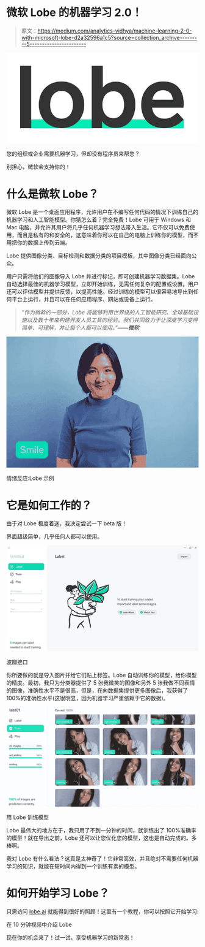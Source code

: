 # 微软 Lobe 的机器学习 2.0！

> 原文：<https://medium.com/analytics-vidhya/machine-learning-2-0-with-microsoft-lobe-d2a32596a1c5?source=collection_archive---------5----------------------->

![](img/21dc958d0dc10e442170ae064dfe7d78.png)

您的组织或企业需要机器学习，但却没有程序员来帮您？

别担心，微软会支持你的！

# 什么是微软 Lobe？

微软 Lobe 是一个桌面应用程序，允许用户在不编写任何代码的情况下训练自己的机器学习和人工智能模型。你猜怎么着？完全免费！Lobe 可用于 Windows 和 Mac 电脑，并允许其用户将几乎任何机器学习想法带入生活。它不仅可以免费使用，而且是私有的和安全的，这意味着你可以在自己的电脑上训练你的模型，而不用把你的数据上传到云端。

Lobe 提供图像分类、目标检测和数据分类的项目模板，其中图像分类已经面向公众。

用户只需将他们的图像导入 Lobe 并进行标记，即可创建机器学习数据集。Lobe 自动选择最佳的机器学习模型，立即开始训练，无需任何复杂的配置或设置。用户还可以评估模型并提供反馈，以提高性能。经过训练的模型可以很容易地导出到任何平台上运行，并且可以在任何应用程序、网站或设备上运行。

> *“作为微软的一部分，Lobe 将能够利用世界级的人工智能研究、全球基础设施以及数十年来构建开发人员工具的经验。我们共同致力于让深度学习变得简单、可理解，并让每个人都可以使用。”****——微软***

![](img/f7380864a5236167e5489d62bb097973.png)

情绪反应:Lobe 示例

# 它是如何工作的？

由于对 Lobe 极度着迷，我决定尝试一下 beta 版！

界面超级简单，几乎任何人都可以使用。

![](img/4f17e6a004c31e0c116ecd1b9da8d4cb.png)

波瓣接口

你所要做的就是导入图片并给它们贴上标签。Lobe 自动训练你的模型，给你模型的精度。最初，我只为分类器提供了 5 张我微笑的图像和另外 5 张我做不同表情的图像，准确性水平不是很高，但是，在向数据集提供更多图像后，我获得了 100%的准确性水平(这很明显，因为机器学习严重依赖于它的数据)。

![](img/ae9cdce4c08aa2770d2fed699df77e43.png)

用 Lobe 训练模型

Lobe 最伟大的地方在于，我只用了不到一分钟的时间，就训练出了 100%准确率的模型！就在导出之前，Lobe 还可以让您优化您的模型，这也是自动完成的。多棒啊。

我对 Lobe 有什么看法？这真是太神奇了！它非常高效，并且绝对不需要任何机器学习的知识，就能在短时间内得到一个训练有素的模型。

# 如何开始学习 Lobe？

只需访问 [lobe.ai](https://www.lobe.ai/) 就能得到很好的照顾！这里有一个教程，你可以按照它开始学习:

在 10 分钟视频中介绍 Lobe

现在你的机会来了！试一试，享受机器学习的新常态！